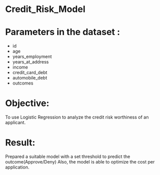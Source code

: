 # Credit_Risk_Model

# Parameters in the dataset : 

* id	
* age	
* years_employment	
* years_at_address	
* income	
* credit_card_debt	
* automobile_debt	
* outcomes


# Objective: 

To use Logistic Regression to analyze the credit risk worthiness of an applicant.


# Result: 

Prepared a suitable model with a set threshold to predict the outcome(Approve/Deny)
Also, the model is able to optimize the cost per application.  
